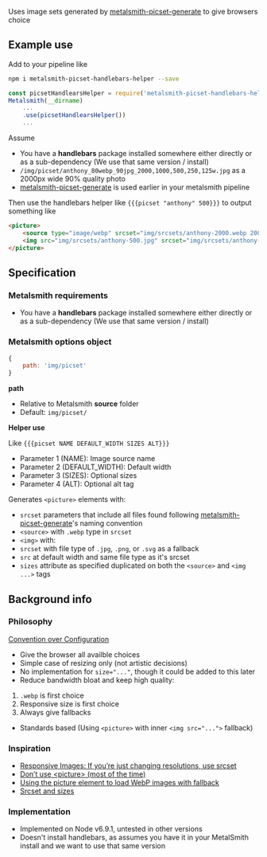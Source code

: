 Uses image sets generated by [metalsmith-picset-generate](https://github.com/AnthonyAstige/metalsmith-picset-generate) to give browsers choice

## Example use

Add to your pipeline like

```sh
npm i metalsmith-picset-handlebars-helper --save
```

```javascript
const picsetHandlearsHelper = require('metalsmith-picset-handlebars-helper')
Metalsmith(__dirname)
	...
	.use(picsetHandlearsHelper())
	...
```

Assume

 * You have a **handlebars** package installed somewhere either directly or as a sub-dependency (We use that same version / install)
 * `/img/picset/anthony_80webp_90jpg_2000,1000,500,250,125w.jpg` as a 2000px wide 90% quality photo
 * [metalsmith-picset-generate](https://github.com/AnthonyAstige/metalsmith-picset-generate) is used earlier in your metalsmith pipeline

Then use the handlebars helper like `{{{picset "anthony" 500}}}` to output something like

```html
<picture>
	<source type="image/webp" srcset="img/srcsets/anthony-2000.webp 2000w, img/srcsets/anthony-1000.webp 1000w, img/srcsets/anthony-500.webp 500w, img/srcsets/anthony-250.webp 250w, img/srcsets/anthony-125.webp 125w" sizes="100vw" />
	<img src="img/srcsets/anthony-500.jpg" srcset="img/srcsets/anthony-2000.jpg 2000w, img/srcsets/anthony-1000.jpg 1000w, img/srcsets/anthony-500.jpg 500w, img/srcsets/anthony-250.jpg 250w, img/srcsts/anthony-125.jpg 125w" sizes="100vw" />
</picture>
```
## Specification

### Metalsmith requirements

 * You have a **handlebars** package installed somewhere either directly or as a sub-dependency (We use that same version / install)

### Metalsmith options object

```javascript
{
	path: 'img/picset'
}
```

**path**

* Relative to Metalsmith **source** folder
* Default: `img/picset/`

**Helper use**

Like `{{{picset NAME DEFAULT_WIDTH SIZES ALT}}}`

 * Parameter 1 (NAME): Image source name
 * Parameter 2 (DEFAULT_WIDTH): Default width
 * Parameter 3 (SIZES): Optional sizes
 * Parameter 4 (ALT): Optional alt tag

Generates `<picture>` elements with:

* `srcset` parameters that include all files found following [metalsmith-picset-generate](https://github.com/AnthonyAstige/metalsmith-picset-generate)'s naming convention
* `<source>` with `.webp` type in `srcset`
* `<img>` with:
 * `srcset` with file type of `.jpg`, `.png`, or `.svg` as a fallback
 * `src` at default width and same file type as it's srcset
* `sizes` attribute as specified duplicated on both the `<source>` and `<img ...>` tags

## Background info

### Philosophy

[Convention over Configuration](https://en.wikipedia.org/wiki/Convention_over_configuration)

* Give the browser all availble choices
* Simple case of resizing only (not artistic decisions)
 * No implementation for `size="..."`, though it could be added to this later
* Reduce bandwidth bloat and keep high quality:
 1. `.webp` is first choice
 1. Responsive size is first choice
 1. Always give fallbacks
* Standards based (Using `<picture>` with inner `<img src="...">` fallback)

### Inspiration

* [Responsive Images: If you’re just changing resolutions, use srcset](https://css-tricks.com/responsive-images-youre-just-changing-resolutions-use-srcset/)
* [Don’t use \<picture\> (most of the time)](https://cloudfour.com/thinks/dont-use-picture-most-of-the-time/)
* [Using the picture element to load WebP images with fallback](https://walterebert.com/blog/using-the-picture-element-to-load-webp-images-with-fallback/)
* [Srcset and sizes](https://ericportis.com/posts/2014/srcset-sizes/)

### Implementation

* Implemented on Node v6.9.1, untested in other versions
* Doesn't install handlebars, as assumes you have it in your MetalSmith install and we want to use that same version
